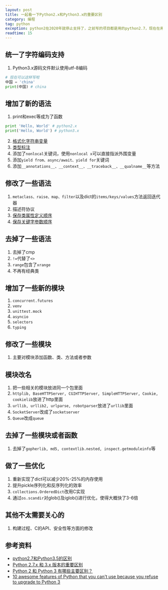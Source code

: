 ```yaml
---
layout: post
title: 一起看一下Python2.x和Python3.x的重要区别
category: 编程
tag: python
exception: python2在2020年就停止支持了，之前写的项目都是用的python2.7，现在在用python3.5，今天花点时间整理了一下python2.x和python3.x的重要区别
readtime: 15
---
```


## 统一了字符编码支持
1. Python3.x源码文件默认使用utf-8编码
```python
# 现在可以这样写啦
中国 = 'china'
print(中国) # china
```

## 增加了新的语法
1. print和exec等成为了函数
```python
print 'Hello, World' # python2.x
print('Hello, World') # python3.x
```
2. [格式化字符串变量](https://link.zhihu.com/?target=https%3A//www.python.org/dev/peps/pep-0498/)
3. [类型标注](https://link.zhihu.com/?target=https%3A//www.python.org/dev/peps/pep-0484/)
4. 添加了`nonlocal`关键词，使用`nonlocal x`可以直接指派外围变量
5. 添加`yield from、async/await、yield for`关键词
6. 添加`__annotations__、__context__、__traceback__、__qualname__`等方法

## 修改了一些语法
1. `metaclass、raise、map、filter`以及dict的`items/keys/values`方法返回迭代器
2. 描述符协议
3. [保存类属性定义顺序](https://link.zhihu.com/?target=https%3A//www.python.org/dev/peps/pep-0520)
4. [保存关键字参数顺序](https://link.zhihu.com/?target=https%3A//www.python.org/dev/peps/pep-0468) 

## 去掉了一些语法
1. 去掉了cmp
2. `!=`代替了`<>`
3. `range`包含了`xrange`
4. 不再有经典类

## 增加了一些新的模块
1. `concurrent.futures`
2. `venv`
3. `unittest.mock`
4. `asyncio`
5. `selectors`
6. `typing`

## 修改了一些模块
1. 主要对模块添加函数、类、方法或者参数

## 模块改名
1. 把一些相关的模块放进同一个包里面
2. `httplib, BaseHTTPServer, CGIHTTPServer, SimpleHTTPServer, Cookie, cookielib`放进了http里面
3. `urllib, urllib2, urlparse, robotparser`放进了`urllib`里面
4. `SocketServer`改成了`socketserver`
5. `Queue`改成`queue`

## 去掉了一些模块或者函数
1. 去掉了`gopherlib, md5, contextlib.nested, inspect.getmoduleinfo`等

## 做了一些优化
1. 重新实现了dict可以减少20%-25%的内存使用
2. 提升pickle序列化和反序列化的效率
3. `collections.OrderedDict`改用C实现
4. 通过`os.scandir`对glob()及iglob()进行优化，使得大概快了3-6倍

## 其他不太需要关心的
1. 构建过程、C的API、安全性等方面的修改

## 参考资料
* [python2.7和Python3.5的区别](http://blog.csdn.net/Onlywangchao/article/details/71437682)
* [Python 2.7.x 和 3.x 版本的重要区别](http://blog.csdn.net/liushulin183/article/details/51493913)
* [Python 2 和 Python 3 有哪些主要区别？](https://www.zhihu.com/question/19698598)
* [10 awesome features of Python that you can't use because you refuse to upgrade to Python 3](https://www.asmeurer.com/python3-presentation/slides.html)

